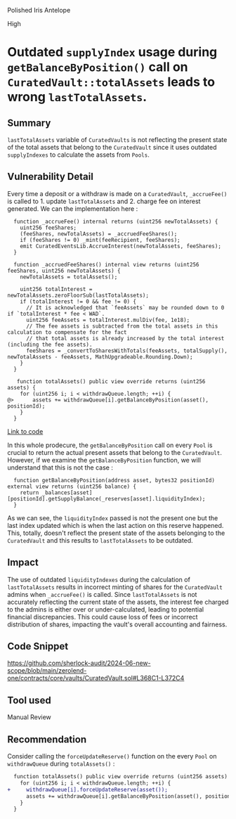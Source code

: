 Polished Iris Antelope

High

# Outdated ```supplyIndex``` usage during ```getBalanceByPosition()``` call on ```CuratedVault::totalAssets``` leads to wrong ```lastTotalAssets```.

## Summary
```lastTotalAssets``` variable of ```CuratedVaults``` is not reflecting the present state of the total assets that belong to the ```CuratedVault``` since it uses outdated ```supplyIndexes``` to calculate the assets from ```Pools```.

## Vulnerability Detail
Every time a deposit or a withdraw is made on a ```CuratedVault```, ```_accrueFee()``` is called to 1. update ```lastTotalAssets``` and 2. charge fee on interest generated. We can the implementation here :
```solidity
  function _accrueFee() internal returns (uint256 newTotalAssets) {
    uint256 feeShares;
    (feeShares, newTotalAssets) = _accruedFeeShares();
    if (feeShares != 0) _mint(feeRecipient, feeShares);
    emit CuratedEventsLib.AccrueInterest(newTotalAssets, feeShares);
  }

  function _accruedFeeShares() internal view returns (uint256 feeShares, uint256 newTotalAssets) {
    newTotalAssets = totalAssets();

    uint256 totalInterest = newTotalAssets.zeroFloorSub(lastTotalAssets);
    if (totalInterest != 0 && fee != 0) {
      // It is acknowledged that `feeAssets` may be rounded down to 0 if `totalInterest * fee < WAD`.
      uint256 feeAssets = totalInterest.mulDiv(fee, 1e18);
      // The fee assets is subtracted from the total assets in this calculation to compensate for the fact
      // that total assets is already increased by the total interest (including the fee assets).
      feeShares = _convertToSharesWithTotals(feeAssets, totalSupply(), newTotalAssets - feeAssets, MathUpgradeable.Rounding.Down);
    }
  }

   function totalAssets() public view override returns (uint256 assets) {
    for (uint256 i; i < withdrawQueue.length; ++i) {
@>      assets += withdrawQueue[i].getBalanceByPosition(asset(), positionId);
    }
  }
```
[Link to code](https://github.com/sherlock-audit/2024-06-new-scope/blob/main/zerolend-one/contracts/core/vaults/CuratedVault.sol#L368C1-L372C4)

In this whole prodecure, the ```getBalanceByPosition``` call on every ```Pool``` is crucial to return the actual present assets that belong to the ```CuratedVault```. However, if we examine the ```getBalanceByPosition``` function, we will understand that this is not the case :
```solidity
  function getBalanceByPosition(address asset, bytes32 positionId) external view returns (uint256 balance) {
    return _balances[asset][positionId].getSupplyBalance(_reserves[asset].liquidityIndex);
  }
```

As we can see, the ```liquidityIndex``` passed is not the present one but the last index updated which is when the last action on this reserve happened. This, totally, doesn't reflect the present state of the assets belonging to the ```CuratedVault``` and this results to ```lastTotalAssets``` to be outdated.

## Impact
The use of outdated ```liquidityIndexes``` during the calculation of ```lastTotalAssets``` results in incorrect minting of shares for the ```CuratedVault``` admins when ```_accrueFee()``` is called. Since ```lastTotalAssets``` is not accurately reflecting the current state of the assets, the interest fee charged to the admins is either over or under-calculated, leading to potential financial discrepancies. This could cause loss of fees or incorrect distribution of shares, impacting the vault's overall accounting and fairness. 

## Code Snippet
https://github.com/sherlock-audit/2024-06-new-scope/blob/main/zerolend-one/contracts/core/vaults/CuratedVault.sol#L368C1-L372C4

## Tool used
Manual Review

## Recommendation
Consider calling the ```forceUpdateReserve()``` function on the every ```Pool``` on ```withdrawQueue``` during ```totalAssets()``` :
```diff
  function totalAssets() public view override returns (uint256 assets) {
    for (uint256 i; i < withdrawQueue.length; ++i) {
+     withdrawQueue[i].forceUpdateReserve(asset());
      assets += withdrawQueue[i].getBalanceByPosition(asset(), positionId);
    }
  }
```